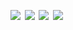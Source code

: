 <!-- <a href='https://www.linkedin.com/'><img src='assets/linkedin.svg' width='24%'/></a><a><img src='assets/none.png' width='1.33%'/></a><a href=''><img src='assets/linkedin.svg' width='24%'/></a><a><img src='assets/none.png' width='1.33%'/></a><a href=''><img src='assets/linkedin.svg' width='24%'/></a><a><img src='assets/none.png' width='1.33%'/></a><a href=''><img src='assets/linkedin.svg' width='24%'/></a> -->
<a href=''><img src='https://fakeimg.pl/400x420' width='24%'/></a><a><img src='assets/none.png' width='1.33%'/></a><a href=''><img src='https://fakeimg.pl/400x420' width='24%'/></a><a><img src='assets/none.png' width='1.33%'/></a><a href=''><img src='https://fakeimg.pl/400x420' width='24%'/></a><a><img src='assets/none.png' width='1.33%'/></a><a href=''><img src='https://fakeimg.pl/400x420' width='24%'/></a>
